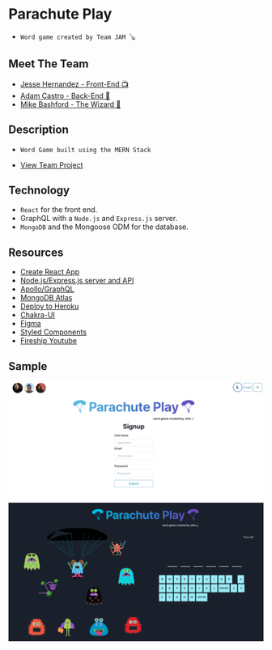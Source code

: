 # Parachute Play
- `Word game created by Team JAM 🪕`

## Meet The Team
- [Jesse Hernandez - Front-End 📺](https://github.com/jessebubble)
- [Adam Castro - Back-End 💾](https://github.com/avc0021)
- [Mike Bashford - The Wizard 🧙](https://github.com/mikebashford)

## Description
- `Word Game built using the MERN Stack`
* [View Team Project](https://jam-group-project.herokuapp.com/)

## Technology 
- `React` for the front end.
- GraphQL with a `Node.js` and `Express.js` server.
- `MongoDB` and the Mongoose ODM for the database.

## Resources
* [Create React App](https://reactjs.org/docs/create-a-new-react-app.html)
* [Node.js/Express.js server and API](https://expressjs.com/)
* [Apollo/GraphQL](https://www.apollographql.com/docs/react/)
* [MongoDB Atlas](https://www.mongodb.com/atlas)
* [Deploy to Heroku](https://www.heroku.com/)
* [Chakra-UI](https://chakra-ui.com)
* [Figma](https://www.figma.com/)
* [Styled Components](https://styled-components.com)
* [Fireship Youtube](https://youtu.be/emFMHH2Bfvo)


## Sample
![screenshot](./client/src/components/images/screenshot.png)
![screenshot](./client/src/components/images/screenshot2.png)
